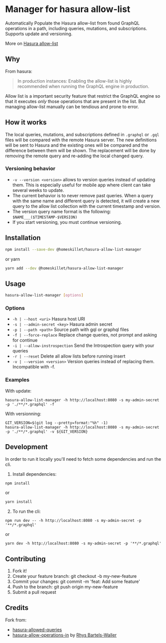# Manager for hasura allow-list

Automatically Populate the Hasura allow-list from found GraphQL operations in a path, including queries, mutations, and subscriptions.
Supports update and versioning.

More on [Hasura allow-list](https://hasura.io/docs/latest/graphql/core/deployment/allow-list.html)

## Why

From hasura:
> In production instances: Enabling the allow-list is highly recommended when running the GraphQL engine in production.

Allow list is a important security feature that restrict the GraphQL engine so that it executes *only* those operations that are present in the list. But managing allow-list manually can be tendious and prone to error.

## How it works

The local queries, mutations, and subscriptions defined in `.graphql` or `.gql` files will be compared with the remote Hasura server.
The new definitions will be sent to Hasura and the existing ones will be compared and the difference between them will be shown. The replacement will be done by removing the remote query and re-adding the local changed query.

### Versioning behavior

- `-v --version <version>` allows to version queries instead of updating them. This is especially useful for mobile app where client can take several weeks to update.
- The current behavior is to never remove past queries. When a query with the same name and different query is detected, it will create a new query to the allow list collection with the current timestamp and version.
- The version query name format is the following: `$NAME___($TIMESTAMP-$VERSION)`
- If you start versioning, you must continue versioning.

## Installation

```bash
npm install --save-dev @homeskillet/hasura-allow-list-manager
```

or yarn

```bash
yarn add --dev @homeskillet/hasura-allow-list-manager
```

## Usage

```bash
hasura-allow-list-manager [options]
```

### Options

- `-h | --host <uri>` Hasura host URI
- `-s | --admin-secret <key>` Hasura admin secret
- `-p | --path <path>` Source path with gql or graphql files
- `-f | --force-replace` Replace change queries, not prompt and asking for continue
- `-i | --allow-instrospection` Send the Introspection query with your queries
- `-r | --reset` Delete all allow lists before running insert
- `-v | --version <version>` Version queries instead of replacing them. Incompatible with -f.


### Examples

With update:
```
hasura-allow-list-manager -h http://localhost:8080 -s my-admin-secret -p './**/*.graphql' -f
```

With versionning:
```
GIT_VERSION=$(git log --pretty=format:"%h" -1)
hasura-allow-list-manager -h http://localhost:8080 -s my-admin-secret -p './**/*.graphql' -v ${GIT_VERSION}
```


## Development

In order to run it locally you'll need to fetch some dependencies and run the cli.

1. Install dependencies:

```bash
npm install
```

or

```bash
yarn install
```

2. To run the cli:

```
npm run dev -- -h http://localhost:8080 -s my-admin-secret -p '**/*.graphql'
```

or

```
yarn dev -h http://localhost:8080 -s my-admin-secret -p '**/*.graphql'
```

## Contributing

1. Fork it!
2. Create your feature branch: git checkout -b my-new-feature
3. Commit your changes: git commit -m 'feat: Add some feature'
4. Push to the branch: git push origin my-new-feature
5. Submit a pull request

## Credits

Fork from:
- [hasura-allowed-queries](https://github.com/TallerWebSolutions/hasura-allowed-queries)
- [hasura-allow-operations-in](https://github.com/rhyslbw/hasura-allow-operations-in) by [Rhys Bartels-Waller](https://github.com/rhyslbw)
